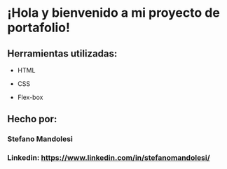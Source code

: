 # ¡Hola y bienvenido a mi proyecto de portafolio!

## Herramientas utilizadas:

* HTML

* CSS

* Flex-box

## Hecho por:

### Stefano Mandolesi

### Linkedin: https://www.linkedin.com/in/stefanomandolesi/
